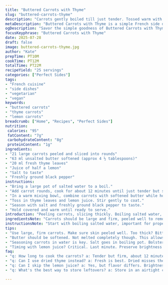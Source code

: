 ```yaml
---
title: "Buttered Carrots with Thyme"
slug: "buttered-carrots-thyme"
description: "Carrots gently boiled till just tender. Tossed warm with butter and fresh thyme. Salt and pepper to season. A simple side with a hint of herb aroma. Slightly al dente texture maintained for bite. Butter amount reduced by 30%. Ciboulette replaced with thyme leaves for earthiness. Added a squeeze of lemon juice for brightness. Cook time adjusted by a few minutes to suit the twist. Classic French vegetable side dish, no gluten, no nuts, vegan adaptable by swapping butter."
metaDescription: "Buttered Carrots with Thyme is a simple French side dish featuring tender carrots, fresh thyme, a hint of lemon, and reduced butter for a lighter touch."
ogDescription: "Savor the simple goodness of Buttered Carrots with Thyme. Tender, vibrant carrots tossed in buttery richness, fresh herbs, and lemon for brightness."
focusKeyphrase: "Buttered Carrots with Thyme"
date: 2025-07-28
draft: false
image: buttered-carrots-thyme.jpg
author: "Kate"
prepTime: PT10M
cookTime: PT12M
totalTime: PT22M
recipeYield: "25 servings"
categories: ["Perfect Sides"]
tags:
- "French cuisine"
- "side dishes"
- "vegetarian"
- "vegan"
keywords:
- "buttered carrots"
- "thyme carrots"
- "lemon carrots"
breadcrumb: ["Home", "Recipes", "Perfect Sides"]
nutrition: 
 calories: "95"
 fatContent: "7g"
 carbohydrateContent: "8g"
 proteinContent: "1g"
ingredients:
- "21 large carrots peeled and sliced into rounds"
- "63 ml unsalted butter softened (approx 4 ½ tablespoons)"
- "20 ml fresh thyme leaves"
- "Juice of half a lemon"
- "Salt to taste"
- "Freshly ground black pepper"
instructions:
- "Bring a large pot of salted water to a boil."
- "Add carrot rounds, cook for about 12 minutes until just tender but still firm to bite. Drain immediately."
- "In a warm mixing bowl, combine carrots with softened butter while hot."
- "Toss in thyme leaves and lemon juice. Stir gently to coat."
- "Season with salt and freshly ground black pepper to taste."
- "Hold covered and warm until ready to serve."
introduction: "Peeling carrots, slicing thickly. Boiling salted water, dropping them in. Not mushy; tender, snappy. Butter melting over hot rounds, glistening. Thyme leaves scattered, faint herbal notes rising. Lemon juice squeezed last minute, sharp and fresh. Salt, black pepper—simple seasoning, nothing fancy. Keeps warm, waits on the side, quiet companion to main dishes. No dairy swaps here but possible. No nuts, no gluten, no eggs. Just carrot and butter with twist. Good for crowd, eases prep. Easy side, seasonal, colorful. Hints of green thyme against bright orange. Maybe a casual dinner, maybe more formal. Clean flavors. Not sweet but alive. Texture matters. Comfort but no heaviness. French roots but simple hands. Not sliced too thin, not too soft. Keeps its shape; butter coats evenly. Subtle twist suited for everyday meals or small feasts."
ingredientsNote: "Carrots should be large and firm, peeled well to remove any bitter peel layers. Slicing uniformly helps even cooking. Butter softened but not melted aids in coating without pooling at bottoms. Thyme fresh leaves preferred over dried to bring gentle herbal brightness without dominance. Lemon juice is optional but adds lift. Salt and pepper key, seasoning early with salt in boiling water and finishing on the mixed dish to balance. Butter quantity reduced 30% to avoid heaviness but still enough to gloss carrots. Thyme replaces original chives for earthier, deeper aroma, a subtle twist. No substitutions for lemon recommended—it cuts richness."
instructionsNote: "Start with boiling salted water, important for properly seasoned root veg. Carrots dropped in shimmer crunch slowly yielding to tender texture. Cook time: about 12 minutes; slightly less for crunchier, slightly more for softer depending on carrot size. Drain quickly to stop cooking. While hot, toss with softened butter—heat makes butter melt gently coating each round. Fresh thyme leaves added last to avoid overcooking and flavor loss. Lemon juice stirred through after heat to preserve brightness. Season with salt and black pepper at final step; salt in water impacts flavor but finishing salt allows control. Serve warm on platter or covered bowl to keep temperature. Store briefly if needed; rewarm gently. Avoid overheating butter on reheat to maintain texture. Simple; no fancy equipment."
tips:
- "Use large, firm carrots. Make sure skin peeled well. Too thick? Bitter flavor can seep out. Uniform slices help cooking evenly. Not too thin, not too thick. A balance, really. Boil salted water first. Essential for flavor. Carrots sink in simply. Time is crucial, about 12 minutes. Keep an eye. Less cook time? Crunchy. More? Softer."
- "Butter should be softened. Not melted completely though. This allows easier mixing and coating. Warm bowls help butter coat, but control heat. No pooling. Fresh thyme is a must. Dried leaves lose that bright flavor present. Always prefer fresh. Squeeze lemon juice last. Keeps that zesty taste intact."
- "Seasoning carrots in water is key. Salt goes in boiling pot. Bolsters flavor. Finish with salt and pepper later. Balanced seasoning necessary. Butterfly and serve warm. No fancy plating required. Store briefly if needed. Keep warm covered. For reheating? Gentle heat. Avoid overheating the butter."
- "Timing with lemon juice? Critical. Last minute. Preserve brightness. Can't substitute. This enhances taste, not richness. Pay attention to detail. Each step matters. Carrots shouldn't mush. Texture should remain. Simple steps, but methodical. Final plate should be visual; orange and green contrast. Evoke freshness."
faq:
- "q: How long to cook the carrots? a: Tender but firm, about 12 minutes. Check at 10 for crunch. Depends on thickness too. Not too mushy. Drain quickly."
- "q: Can I use dried thyme instead? a: Fresh is best. Dried misses the brightness. If necessary, use less dried. About a teaspoon. Adjust flavor."
- "q: Can I skip the lemon juice? a: Yes, but flavor differs. Brightness gone. Experiment with vinegar if needed. Sharp taste helps but not the same."
- "q: What's the best way to store leftovers? a: Store in an airtight container. Refrigerate. Easily rewarmed. Careful heating. Keeps texture if gentle. Good for a few days."

---
```

